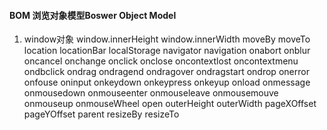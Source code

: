 #### BOM   浏览对象模型Boswer Object Model
1. window对象
  window.innerHeight
  window.innerWidth
  moveBy
  moveTo
  location
  locationBar
  localStorage
  navigator
  navigation
  onabort
  onblur
  oncancel
  onchange
  onclick
  onclose
  oncontextlost
  oncontextmenu
  ondbclick
  ondrag
  ondragend
  ondragover
  ondragstart
  ondrop
  onerror
  onfouse
  oninput
  onkeydown
  onkeypress
  onkeyup
  onload
  onmessage
  onmousedown
  onmouseenter
  onmouseleave
  onmousemouve
  onmouseup
  onmouseWheel
  open
  outerHeight
  outerWidth
  pageXOffset
  pageYOffset
  parent
  resizeBy
  resizeTo







